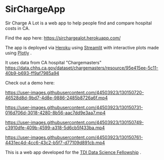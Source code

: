 # SirChargeApp

Sir Charge A Lot is a web app to help people find and compare hospital costs in CA.

Find the app here: https://sirchargealot.herokuapp.com/

The app is deployed via [Heroku](https://www.heroku.com/) using [Streamlit](https://streamlit.io/) with interactive plots made using [Plotly](https://plotly.com/) .

It uses data from CA hospital "Chargemasters" https://data.chhs.ca.gov/dataset/chargemasters/resource/95e415ee-5c11-40b9-b693-ff9af7985a94

Check out a demo here:


https://user-images.githubusercontent.com/44503923/130150720-46528d8d-9bd7-4d8e-9886-2485b8726a6f.mp4



https://user-images.githubusercontent.com/44503923/130150731-016d706d-3018-4280-8b56-aac7dd9e3aa7.mp4



https://user-images.githubusercontent.com/44503923/130150749-c3910dfe-409b-4599-a318-5d6cb5f433ba.mp4



https://user-images.githubusercontent.com/44503923/130150761-4431ec4d-4cc6-43c2-b5f7-d77109d891cb.mp4



This is a web app developed for the [TDI Data Science Fellowship](https://www.thedataincubator.com/programs/data-science-fellowship/) .
